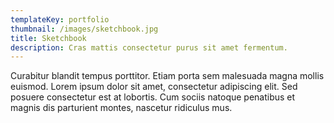 ```yaml
---
templateKey: portfolio
thumbnail: /images/sketchbook.jpg
title: Sketchbook
description: Cras mattis consectetur purus sit amet fermentum.
---
```


Curabitur blandit tempus porttitor. Etiam porta sem malesuada magna mollis euismod. Lorem ipsum dolor sit amet, consectetur adipiscing elit. Sed posuere consectetur est at lobortis. Cum sociis natoque penatibus et magnis dis parturient montes, nascetur ridiculus mus.
